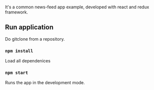 It's a common news-feed app example, developed with react and redux framework.

## Run application

Do gitclone from a repository.

### `npm install`

Load all dependenices 

### `npm start`

Runs the app in the development mode.
